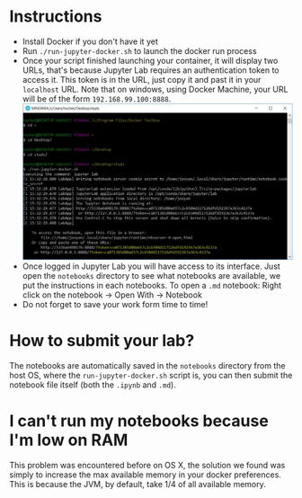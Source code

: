 # Instructions

* Install Docker if you don't have it yet
* Run `./run-jupyter-docker.sh` to launch the docker run process
* Once your script finished launching your container, it will display two URLs, that's because Jupyter Lab requires an authentication token to access it. This token is in the URL, just copy it and past it in your `localhost` URL. Note that on windows, using Docker Machine, your URL will be of the form `192.168.99.100:8888`. 
![](images/launch.jpg)
* Once logged in Jupyter Lab you will have access to its interface. Just open the `notebooks` directory to see what notebooks are available, we put the instructions in each notebooks. To open a `.md` notebook: Right click on the notebook -> Open With -> Notebook
* Do not forget to save your work form time to time!

# How to submit your lab?
The notebooks are automatically saved in the `notebooks` directory from the host OS, where the `run-jupyter-docker.sh` script is, you can then submit the notebook file itself (both the `.ipynb` and `.md`).

# I can't run my notebooks because I'm low on RAM
This problem was encountered before on OS X, the solution we found was simply to increase the max available memory in your docker preferences. This is because the JVM, by default, take 1/4 of all available memory.
